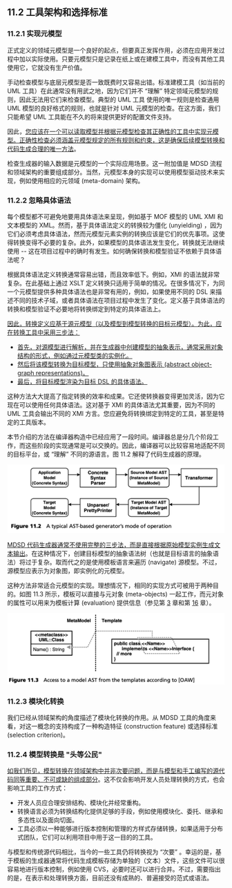 ## 11.2 工具架构和选择标准

### 11.2.1 实现元模型
正式定义的领域元模型是一个良好的起点，但要真正发挥作用，必须在应用开发过程中加以实际使用。只要元模型只是记录在纸上或在建模工具中，而没有其他工具使用它，它就没有生产价值。

手动检查模型与底层元模型是否一致既费时又容易出错。标准建模工具（如当前的 UML 工具）在此通常没有用武之地，因为它们并不 “理解” 特定领域元模型的规则，因此无法用它们来检查模型。典型的 UML 工具 使用的唯一规则是检查通用 UML 模型的良好格式的规则，也就是针对 UML 元模型的检查。在这方面，我们只能希望 UML 工具能在不久的将来提供更好的配置文件支持。

因此，<ins>您应该在一个可以读取模型并根据元模型检查其正确性的工具中实现元模型。正确性检查必须涵盖元模型规定的所有规则和约束，这是确保后续模型转换和代码生成合理的唯一方法</ins>。

检查生成器的输入数据是元模型的一个实际应用场景。这一附加值是 MDSD 流程和领域架构的重要组成部分。当然，元模型本身的实现可以使用模型驱动技术来实现，例如使用相应的元领域 (meta-domain) 架构。

### 11.2.2 忽略具体语法
每个模型都不可避免地要用具体语法来呈现，例如基于 MOF 模型的 UML XMI 和文本模型的 XML。然而，基于具体语法定义的转换较为僵化 (unyielding) ，因为它们必须考虑具体语法，然而元模型元素实例的转换应该是它们的优先事项。这使得转换变得不必要的复杂。此外，如果模型的具体语法发生变化，转换就无法继续使用 -- 这在项目过程中的确时有发生。如何确保转换和模型验证不依赖于具体语法呢？

根据具体语法定义转换通常容易出错，而且效率低下。例如，XMI 的语法就非常复杂。在此基础上通过 XSLT 定义转换只适用于简单的情况。在很多情况下，为同一个元模型提供多种具体语法也是非常有用的，例如，如果使用不同的 DSL 来描述不同的技术子域，或者具体语法在项目过程中发生了变化。定义基于具体语法的转换和模型验证不必要地将转换绑定到特定的具体语法上。

<ins>因此，转换定义应基于源元模型（以及模型到模型转换的目标元模型）。为此，应在转换工具中采用三步法：</ins>
- <ins>首先，对源模型进行解析，并在生成器中创建模型的抽象表示，通常采用对象结构的形式，例如通过元模型类的实例化。</ins>
- <ins>然后将该模型转换为目标模型，只使用抽象对象图表示 (abstract object-graph representations)。</ins>
- <ins>最后，将目标模型渲染为目标 DSL 的具体语法。</ins>

这种方法大大提高了指定转换的效率和成果。它还使转换器变得更加灵活，因为它现在可以使用任何具体语法。这对基于 XMI 的具体语法尤其重要，因为不同的 UML 工具会输出不同的 XMI 方言。您应避免将转换绑定到特定的工具，甚至是特定的工具版本。

本节介绍的方法在编译器构造中已经应用了一段时间。编译器总是分几个阶段工作，而这些阶段的实现通常是可以交换的。因此，编译器可以比较容易地适配不同的目标平台，或 “理解” 不同的源语言。图 11.2 解释了代码生成器的原理。

![Figure 11.2](../img/f11.2.png)

<ins>MDSD 代码生成器通常不使用完整的三步法，而是直接根据原始模型实例生成文本输出</ins>。在这种情况下，创建目标模型的抽象语法树（也就是目标语言的抽象语法）将过于复杂。取而代之的是使用模板语言来遍历 (navigate) 源模型。不过，源模型应表示为对象图，即实例化的元模型。

这种方法非常适合元模型的实现。理想情况下，相同的实现方式可被用于两种目的。如图 11.3 所示，模板可以直接与元对象 (meta-objects) 一起工作，而元对象的属性可以用来为模板计算 (evaluation) 提供信息（参见第 [3](../ch3/0.md) 章和第 [16](../ch16/0.md) 章）。

![Figure 11.3](../img/f11.3.png)

### 11.2.3 模块化转换
我们已经从领域架构的角度描述了模块化转换的作用。从 MDSD 工具的角度来看，对这一概念的支持构成了一种构造特征 (construction feature) 或选择标准 (selection criterion)。

### 11.2.4 模型转换是 "头等公民"
<ins>如我们所见，模型转换在领域架构中并非次要问题，而是与模型和手工编写的源代码同等重要、不可或缺的组成部分</ins>。这不仅会影响开发人员处理转换的方式，也会影响工具的工作方式：

- 开发人员应合理安排结构、模块化并经常重构。
- 转换语言必须为转换结构化提供足够的手段，例如使用模块化、委托、继承和多态性以及面向切面。
- 工具必须以一种能够进行版本控制和管理的方样式存储转换，如果适用于分布式团队，它们可以利用项目中用于这一目的的工具。

与模型和传统源代码相比，当今的一些工具仍将转换视为 “次要” 。幸运的是，基于模板的生成器通常将代码生成模板存储为单独的（文本）文件，这些文件可以很容易地进行版本控制，例如使用 CVS，必要时还可以进行合并。不过，需要指出的是，在表示和处理转换方面，目前还没有成熟的、普遍接受的范式或语法。
